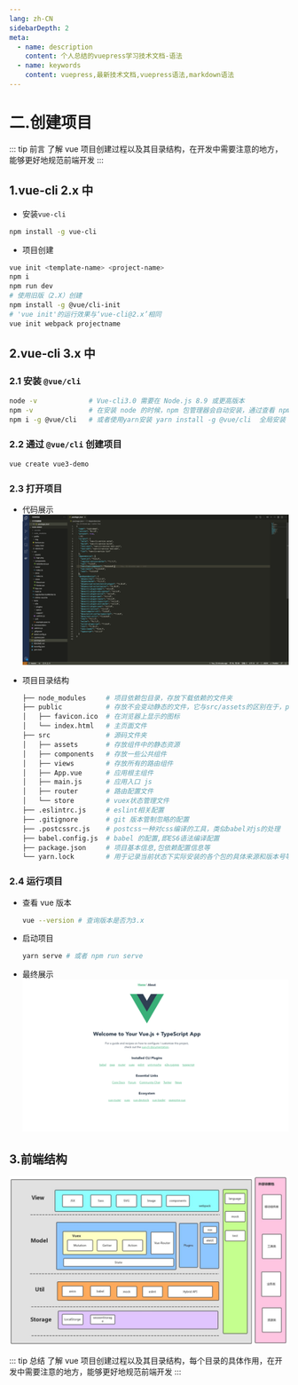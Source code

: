 ```yaml
---
lang: zh-CN
sidebarDepth: 2
meta:
  - name: description
    content: 个人总结的vuepress学习技术文档-语法
  - name: keywords
    content: vuepress,最新技术文档,vuepress语法,markdown语法
---
```


# 二.创建项目

::: tip 前言
了解 vue 项目创建过程以及其目录结构，在开发中需要注意的地方，能够更好地规范前端开发
:::

## 1.vue-cli 2.x 中

- 安装`vue-cli`

```bash
npm install -g vue-cli
```

- 项目创建

```bash
vue init <template-name> <project-name>
npm i
npm run dev
# 使用旧版（2.X）创建
npm install -g @vue/cli-init
# 'vue init'的运行效果与‘vue-cli@2.x’相同
vue init webpack projectname
```

## 2.vue-cli 3.x 中

### 2.1 安装 `@vue/cli`

```bash
node -v             # Vue-cli3.0 需要在 Node.js 8.9 或更高版本
npm -v              # 在安装 node 的时候，npm 包管理器会自动安装，通过查看 npm 版本来判断是否安装成功
npm i -g @vue/cli   # 或者使用yarn安装 yarn install -g @vue/cli  全局安装 Vue-cli 3.0
```

### 2.2 通过 `@vue/cli` 创建项目

```bash
vue create vue3-demo
```

### 2.3 打开项目

- 代码展示
  ![](./2.project1.png)

- 项目目录结构

  ```bash
  ├── node_modules     # 项目依赖包目录，存放下载依赖的文件夹
  ├── public           # 存放不会变动静态的文件，它与src/assets的区别在于，public目录中的文件不被webpack打包处理，会原样拷贝到dist目录下
  │   ├── favicon.ico  # 在浏览器上显示的图标
  │   └── index.html   # 主页面文件
  ├── src              # 源码文件夹
  │   ├── assets       # 存放组件中的静态资源
  │   ├── components   # 存放一些公共组件
  │   ├── views        # 存放所有的路由组件
  │   ├── App.vue      # 应用根主组件
  │   ├── main.js      # 应用入口 js
  │   ├── router       # 路由配置文件
  │   └── store        # vuex状态管理文件
  ├── .eslintrc.js     # eslint相关配置
  ├── .gitignore       # git 版本管制忽略的配置
  ├── .postcssrc.js    # postcss一种对css编译的工具，类似babel对js的处理
  ├── babel.config.js  # babel 的配置,即ES6语法编译配置
  ├── package.json     # 项目基本信息,包依赖配置信息等
  └── yarn.lock        # 用于记录当前状态下实际安装的各个包的具体来源和版本号等, 保证其他人在 npm install 项目时大家的依赖能保证一致.
  ```

### 2.4 运行项目

- 查看 vue 版本

  ```sh
  vue --version # 查询版本是否为3.x
  ```

- 启动项目

  ```bash
  yarn serve # 或者 npm run serve
  ```

- 最终展示
  ![](./2.project2.png)

## 3.前端结构

![](./13.deploy.png)

::: tip 总结
了解 vue 项目创建过程以及其目录结构，每个目录的具体作用，在开发中需要注意的地方，能够更好地规范前端开发
:::
